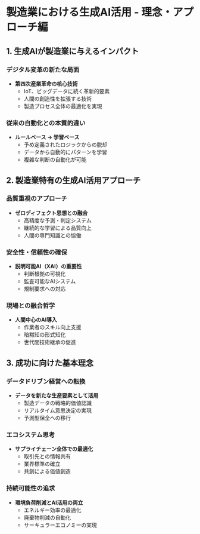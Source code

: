 # 製造業における生成AI活用 - 理念・アプローチ編

## 1. 生成AIが製造業に与えるインパクト

### デジタル変革の新たな局面
- **第四次産業革命の核心技術**
  - IoT、ビッグデータに続く革新的要素
  - 人間の創造性を拡張する技術
  - 製造プロセス全体の最適化を実現

### 従来の自動化との本質的違い
- **ルールベース → 学習ベース**
  - 予め定義されたロジックからの脱却
  - データから自動的にパターンを学習
  - 複雑な判断の自動化が可能

## 2. 製造業特有の生成AI活用アプローチ

### 品質重視のアプローチ
- **ゼロディフェクト思想との融合**
  - 高精度な予測・判定システム
  - 継続的な学習による品質向上
  - 人間の専門知識との協働

### 安全性・信頼性の確保
- **説明可能AI（XAI）の重要性**
  - 判断根拠の可視化
  - 監査可能なAIシステム
  - 規制要求への対応

### 現場との融合哲学
- **人間中心のAI導入**
  - 作業者のスキル向上支援
  - 暗黙知の形式知化
  - 世代間技術継承の促進

## 3. 成功に向けた基本理念

### データドリブン経営への転換
- **データを新たな生産要素として活用**
  - 製造データの戦略的価値認識
  - リアルタイム意思決定の実現
  - 予測型保全への移行

### エコシステム思考
- **サプライチェーン全体での最適化**
  - 取引先との情報共有
  - 業界標準の確立
  - 共創による価値創造

### 持続可能性の追求
- **環境負荷削減とAI活用の両立**
  - エネルギー効率の最適化
  - 廃棄物削減の自動化
  - サーキュラーエコノミーの実現